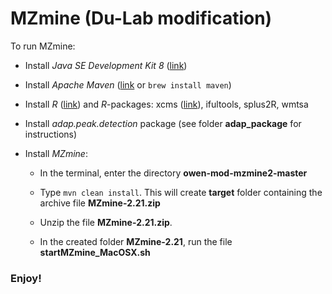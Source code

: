 # MZmine (Du-Lab modification)

To run MZmine:

* Install _Java SE Development Kit 8_ ([link](http://www.oracle.com/technetwork/java/javase/downloads/jdk8-downloads-2133151.html))

* Install _Apache Maven_ ([link](https://maven.apache.org/download.cgi) or `brew install maven`)

* Install _R_ ([link](https://cran.r-project.org)) and _R_-packages: xcms ([link](http://bioconductor.org/packages/release/bioc/html/xcms.html)), ifultools, splus2R, wmtsa

* Install _adap.peak.detection_ package (see folder __adap_package__ for instructions)

* Install _MZmine_:

    * In the terminal, enter the directory __owen-mod-mzmine2-master__

    * Type `mvn clean install`. This will create __target__ folder containing the archive file __MZmine-2.21.zip__

    * Unzip the file __MZmine-2.21.zip__.

    * In the created folder __MZmine-2.21__, run the file __startMZmine_MacOSX.sh__

### Enjoy!
